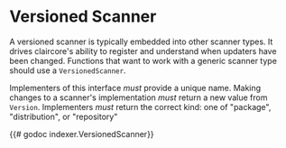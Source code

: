 # Versioned Scanner
A versioned scanner is typically embedded into other scanner types.
It drives claircore's ability to register and understand when updaters have been changed.
Functions that want to work with a generic scanner type should use a `VersionedScanner`.

Implementers of this interface *must* provide a unique name.
Making changes to a scanner's implementation *must* return a new value from `Version`.
Implementers *must* return the correct kind: one of "package", "distribution", or "repository"

{{# godoc indexer.VersionedScanner}}
